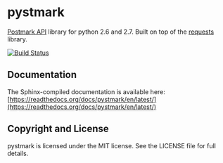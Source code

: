 # pystmark

[Postmark API](http://developer.postmarkapp.com/) library for python 2.6 and 2.7.
Built on top of the [requests](http://docs.python-requests.org/en/latest/) library.

[![Build Status](https://travis-ci.org/xsleonard/pystmark.png)](https://travis-ci.org/xsleonard/pystmark)


## Documentation

The Sphinx-compiled documentation is available here: [https://readthedocs.org/docs/pystmark/en/latest/](https://readthedocs.org/docs/pystmark/en/latest/)

## Copyright and License

pystmark is licensed under the MIT license. See the LICENSE file for full details.
